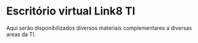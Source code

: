 # Escritório virtual Link8 TI

Aqui serão disponibilizados diversos materiais complementares a diversas areas da TI.
